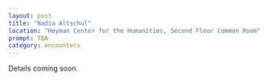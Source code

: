 ```yaml
---
layout: post
title: "Nadia Altschul"
location: "Heyman Center for the Humanities, Second Floor Common Room"
prompt: TBA
category: encounters
---
```


Details coming soon.